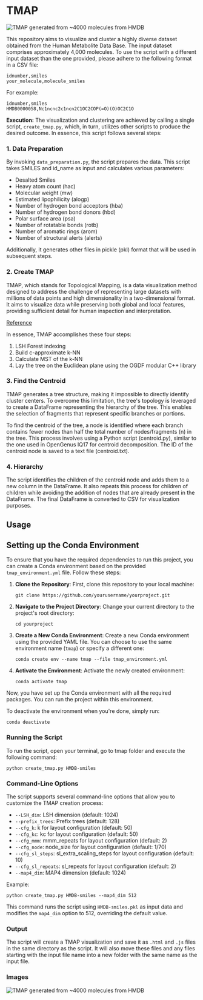 # TMAP

![TMAP generated from ~4000 molecules from HMDB](https://github.com/afloresep/HMDB-clustering/blob/master/tmap/Screenshot%202023-09-12%20at%2017.59.40.png)

This repository aims to visualize and cluster a highly diverse dataset obtained from the Human Metabolite Data Base. The input dataset comprises approximately 4,000 molecules. To use the script with a different input dataset than the one provided, please adhere to the following format in a CSV file:

```
idnumber,smiles
your_molecule,molecule_smiles
```

For example:

```
idnumber,smiles
HMDB0000058,Nc1ncnc2c1ncn2C1OC2COP(=O)(O)OC2C1O
```

**Execution:**
The visualization and clustering are achieved by calling a single script, `create_tmap.py`, which, in turn, utilizes other scripts to produce the desired outcome. In essence, this script follows several steps:

### 1. Data Preparation

By invoking `data_preparation.py`, the script prepares the data. This script takes SMILES and id_name as input and calculates various parameters:

- Desalted Smiles
- Heavy atom count (hac)
- Molecular weight (mw)
- Estimated lipophilicity (alogp)
- Number of hydrogen bond acceptors (hba)
- Number of hydrogen bond donors (hbd)
- Polar surface area (psa)
- Number of rotatable bonds (rotb)
- Number of aromatic rings (arom)
- Number of structural alerts (alerts)

Additionally, it generates other files in pickle (pkl) format that will be used in subsequent steps.

### 2. Create TMAP

TMAP, which stands for Topological Mapping, is a data visualization method designed to address the challenge of representing large datasets with millions of data points and high dimensionality in a two-dimensional format. It aims to visualize data while preserving both global and local features, providing sufficient detail for human inspection and interpretation.

[Reference](https://jcheminf.biomedcentral.com/articles/10.1186/s13321-020-0416-x)

In essence, TMAP accomplishes these four steps:

1. LSH Forest indexing
2. Build c-approximate k-NN
3. Calculate MST of the k-NN
4. Lay the tree on the Euclidean plane using the OGDF modular C++ library

### 3. Find the Centroid

TMAP generates a tree structure, making it impossible to directly identify cluster centers. To overcome this limitation, the tree's topology is leveraged to create a DataFrame representing the hierarchy of the tree. This enables the selection of fragments that represent specific branches or portions.

To find the centroid of the tree, a node is identified where each branch contains fewer nodes than half the total number of nodes/fragments (n) in the tree. This process involves using a Python script (centroid.py), similar to the one used in OpenGenus IQ17 for centroid decomposition. The ID of the centroid node is saved to a text file (centroid.txt).

### 4. Hierarchy

The script identifies the children of the centroid node and adds them to a new column in the DataFrame. It also repeats this process for children of children while avoiding the addition of nodes that are already present in the DataFrame. The final DataFrame is converted to CSV for visualization purposes.



## Usage


## Setting up the Conda Environment

To ensure that you have the required dependencies to run this project, you can create a Conda environment based on the provided `tmap_environment.yml` file. Follow these steps:

1. **Clone the Repository**: First, clone this repository to your local machine:

   ```
   git clone https://github.com/yourusername/yourproject.git
   ```

2. **Navigate to the Project Directory**: Change your current directory to the project's root directory:

   ```
   cd yourproject
   ```

3. **Create a New Conda Environment**: Create a new Conda environment using the provided YAML file. You can choose to use the same environment name (`tmap`) or specify a different one:

   ```
   conda create env --name tmap --file tmap_environment.yml
   ```

4. **Activate the Environment**: Activate the newly created environment:

   ```
   conda activate tmap
   ```

Now, you have set up the Conda environment with all the required packages. You can run the project within this environment.

To deactivate the environment when you're done, simply run:

```
conda deactivate
```

### Running the Script

To run the script, open your terminal, go to tmap folder and execute the following command:

```
python create_tmap.py HMDB-smiles 
```

### Command-Line Options

The script supports several command-line options that allow you to customize the TMAP creation process:

- `--LSH_dim`: LSH dimension (default: 1024)
- `--prefix_trees`: Prefix trees (default: 128)
- `--cfg_k`: k for layout configuration (default: 50)
- `--cfg_kc`: kc for layout configuration (default: 50)
- `--cfg_mmm`: mmm_repeats for layout configuration (default: 2)
- `--cfg_node`: node_size for layout configuration (default: 1/70)
- `--cfg_sl_steps`: sl_extra_scaling_steps for layout configuration (default: 10)
- `--cfg_sl_repeats`: sl_repeats for layout configuration (default: 2)
- `--map4_dim`: MAP4 dimension (default: 1024)

Example:

```
python create_tmap.py HMDB-smiles --map4_dim 512
```

This command runs the script using `HMDB-smiles.pkl` as input data and modifies the `map4_dim` option to 512, overriding the default value.

### Output

The script will create a TMAP visualization and save it as `.html` and `.js` files in the same directory as the script. It will also move these files and any files starting with the input file name into a new folder with the same name as the input file.


### Images

![TMAP generated from ~4000 molecules from HMDB](https://github.com/afloresep/HMDB-clustering/blob/master/tmap/Screenshot%202023-09-12%20at%2017.59.40.png)



